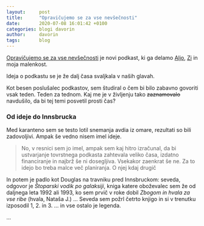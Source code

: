 ```yaml
---
layout:     post
title:      "Opravičujemo se za vse nevšečnosti"
date:       2020-07-08 16:01:42 +0100
categories: blogi davorin
author:		davorin
tags:		blog
---
```


[Opravičujemo se za vse nevšečnosti](https://opravicujemo.se/) je novi podkast, ki ga delamo [Aljo](https://twitter.com/kozli42), [Zi](https://twitter.com/gregorzalaznik) in moja malenkost.

Ideja o podkastu se je že dalj časa svaljkala v naših glavah.

Kot besen poslušalec podkastov, sem študiral o čem bi bilo zabavno govoriti vsak teden. Teden za tednom. Kaj me je v življenju tako ~~zaznamovalo~~ navdušilo, da bi tej temi posvetil prosti čas?

### Od ideje do Innsbrucka

Med karanteno sem se testo lotil snemanja avdia iz omare, rezultati so bili zadovoljivi. Ampak še vedno nisem imel ideje.

> No, v resnici sem jo imel, ampak sem kaj hitro izračunal, da bi ustvarjanje tovrstnega podkasta zahtevala veliko časa, izdatno financiranje in najbrž še ni dosegljiva. Vsekakor zaenkrat še ne. Za to idejo bo treba malce več planiranja. O njej kdaj drugič

In potem je padlo kot Douglas na travniku pred Innsbruckom: seveda, odgovor je _Štoparski vodik po galaksiji_, kniga katere oboževalec sem že od daljnega leta 1992 ali 1993, ko sem prvič v roke dobil _Zbogom in hvala za vse ribe_ (hvala, Nataša J.) ... Seveda sem požrl četrto knjigo in si v trenutku izposodil 1, 2. in 3. ... in vse ostalo je legenda.

...